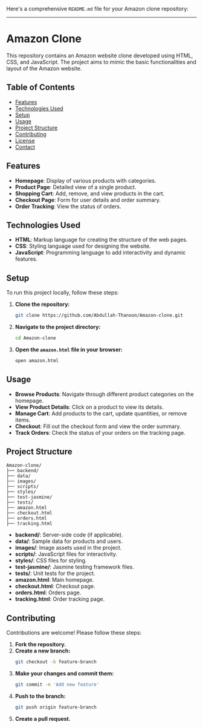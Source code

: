Here's a comprehensive `README.md` file for your Amazon clone repository:

---

# Amazon Clone

This repository contains an Amazon website clone developed using HTML, CSS, and JavaScript. The project aims to mimic the basic functionalities and layout of the Amazon website.

## Table of Contents
- [Features](#features)
- [Technologies Used](#technologies-used)
- [Setup](#setup)
- [Usage](#usage)
- [Project Structure](#project-structure)
- [Contributing](#contributing)
- [License](#license)
- [Contact](#contact)

## Features
- **Homepage**: Display of various products with categories.
- **Product Page**: Detailed view of a single product.
- **Shopping Cart**: Add, remove, and view products in the cart.
- **Checkout Page**: Form for user details and order summary.
- **Order Tracking**: View the status of orders.

## Technologies Used
- **HTML**: Markup language for creating the structure of the web pages.
- **CSS**: Styling language used for designing the website.
- **JavaScript**: Programming language to add interactivity and dynamic features.

## Setup
To run this project locally, follow these steps:

1. **Clone the repository:**
   ```bash
   git clone https://github.com/Abdullah-Thanoon/Amazon-clone.git
   ```
2. **Navigate to the project directory:**
   ```bash
   cd Amazon-clone
   ```
3. **Open the `amazon.html` file in your browser:**
   ```bash
   open amazon.html
   ```

## Usage
- **Browse Products**: Navigate through different product categories on the homepage.
- **View Product Details**: Click on a product to view its details.
- **Manage Cart**: Add products to the cart, update quantities, or remove items.
- **Checkout**: Fill out the checkout form and view the order summary.
- **Track Orders**: Check the status of your orders on the tracking page.

## Project Structure
```
Amazon-clone/
├── backend/
├── data/
├── images/
├── scripts/
├── styles/
├── test-jasmine/
├── tests/
├── amazon.html
├── checkout.html
├── orders.html
├── tracking.html
```
- **backend/**: Server-side code (if applicable).
- **data/**: Sample data for products and users.
- **images/**: Image assets used in the project.
- **scripts/**: JavaScript files for interactivity.
- **styles/**: CSS files for styling.
- **test-jasmine/**: Jasmine testing framework files.
- **tests/**: Unit tests for the project.
- **amazon.html**: Main homepage.
- **checkout.html**: Checkout page.
- **orders.html**: Orders page.
- **tracking.html**: Order tracking page.

## Contributing
Contributions are welcome! Please follow these steps:

1. **Fork the repository.**
2. **Create a new branch:**
   ```bash
   git checkout -b feature-branch
   ```
3. **Make your changes and commit them:**
   ```bash
   git commit -m 'Add new feature'
   ```
4. **Push to the branch:**
   ```bash
   git push origin feature-branch
   ```
5. **Create a pull request.**

